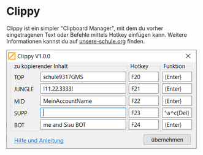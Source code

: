 # Clippy

Clippy ist ein simpler "Clipboard Manager", mit dem du vorher eingetragenen Text oder Befehle mittels Hotkey einfügen kann. Weitere Informationen kannst du auf [unsere-schule.org](https://unsere-schule.org/programmieren/autohotkey/programme/clippy-clipboard-manager/) finden.

![info](/images/info.png)
